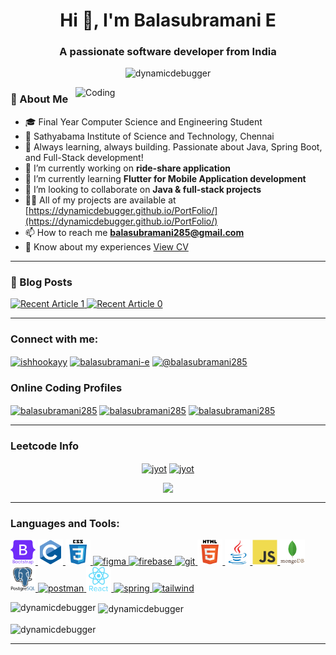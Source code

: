 <h1 align="center">Hi 👋, I'm Balasubramani E</h1>
<h3 align="center">A passionate software developer from India</h3>

<p align="center"> <img src="https://komarev.com/ghpvc/?username=dynamicdebugger&label=Profile%20views&color=0e75b6&style=flat" alt="dynamicdebugger" /> </p>

<img align="right"  alt="Coding" width="400" src="https://user-images.githubusercontent.com/74038190/212748842-9fcbad5b-6173-4175-8a61-521f3dbb7514.gif">

### 🚀 About Me
- 🎓 Final Year Computer Science and Engineering Student  
- 📍 Sathyabama Institute of Science and Technology, Chennai  
- 🌱 Always learning, always building. Passionate about Java, Spring Boot, and Full-Stack development!
- 🔭 I’m currently working on **ride-share application**
- 🌱 I’m currently learning **Flutter for Mobile Application development**
- 👯 I’m looking to collaborate on **Java & full-stack projects**
- 👨‍💻 All of my projects are available at [https://dynamicdebugger.github.io/PortFolio/](https://dynamicdebugger.github.io/PortFolio/)
- 📫 How to reach me **balasubramani285@gmail.com**
- 📄 Know about my experiences <a href="https://drive.google.com/file/d/1I-XwwAoAQy15BeISDzW9U5Pf-oUti090/view?usp=sharing" target="_blank" rel="noopener noreferrer">View CV</a>

---
### 📝 Blog Posts
<!-- BLOG-POST-LIST:START -->
<a target="_blank" href="https://github-readme-medium-recent-article.vercel.app/medium/@balasubramani285/1">
    <img src="https://github-readme-medium-recent-article.vercel.app/medium/@balasubramani285/1" alt="Recent Article 1">
</a>
<a target="_blank" href="https://github-readme-medium-recent-article.vercel.app/medium/@balasubramani285/0">
    <img src="https://github-readme-medium-recent-article.vercel.app/medium/@balasubramani285/0" alt="Recent Article 0">
</a>

<!-- BLOG-POST-LIST:END -->

---

<h3 align="left">Connect with me:</h3>
<p align="left">
<a href="https://twitter.com/ishhookayy" target="blank"><img align="center" src="https://raw.githubusercontent.com/rahuldkjain/github-profile-readme-generator/master/src/images/icons/Social/twitter.svg" alt="ishhookayy" height="30" width="40" /></a>
<a href="https://linkedin.com/in/balasubramani-e" target="blank"><img align="center" src="https://raw.githubusercontent.com/rahuldkjain/github-profile-readme-generator/master/src/images/icons/Social/linked-in-alt.svg" alt="balasubramani-e" height="30" width="40" /></a>
<a href="https://medium.com/@balasubramani285" target="blank"><img align="center" src="https://raw.githubusercontent.com/rahuldkjain/github-profile-readme-generator/master/src/images/icons/Social/medium.svg" alt="@balasubramani285" height="30" width="40" /></a>
</p>

<h3 align="left">Online Coding Profiles</h3>
<p>
<a href="https://www.hackerrank.com/balasubramani285" target="blank"><img align="center" src="https://raw.githubusercontent.com/rahuldkjain/github-profile-readme-generator/master/src/images/icons/Social/hackerrank.svg" alt="balasubramani285" height="30" width="40" /></a>
<a href="https://www.leetcode.com/balasubramani285" target="blank"><img align="center" src="https://raw.githubusercontent.com/rahuldkjain/github-profile-readme-generator/master/src/images/icons/Social/leet-code.svg" alt="balasubramani285" height="30" width="40" /></a>
<a href="https://auth.geeksforgeeks.org/user/balasubramani285" target="blank"><img align="center" src="https://raw.githubusercontent.com/rahuldkjain/github-profile-readme-generator/master/src/images/icons/Social/geeks-for-geeks.svg" alt="balasubramani285" height="30" width="40" /></a>
</p>

---

### Leetcode Info  
<p align="center">
  <a href="https://leetcode.com/balasubramani285/" target="_blank"><img align="center" src="https://assets.leetcode.com/static_assets/marketing/2024-50.gif" alt="jyot" height="200" width="200" /></a>
  <a href="https://leetcode.com/balasubramani285/" target="_blank"><img align="center" src="https://assets.leetcode.com/static_assets/marketing/2024-100.gif" alt="jyot" height="200" width="200" /></a>
</p>
<p align="center">
  
  <img  align=top flex-grow=1 src="https://leetcard.jacoblin.cool/balasubramani285?theme=dark&font=Nunito&ext=heatmap" />  
</p>

---
<h3 align="left">Languages and Tools:</h3>
<p align="left"> 
<a href="https://getbootstrap.com" target="_blank" rel="noreferrer"> <img src="https://raw.githubusercontent.com/devicons/devicon/master/icons/bootstrap/bootstrap-plain-wordmark.svg" alt="bootstrap" width="40" height="40"/> </a>
<a href="https://www.cprogramming.com/" target="_blank" rel="noreferrer"> <img src="https://raw.githubusercontent.com/devicons/devicon/master/icons/c/c-original.svg" alt="c" width="40" height="40"/> </a>
<a href="https://www.w3schools.com/css/" target="_blank" rel="noreferrer"> <img src="https://raw.githubusercontent.com/devicons/devicon/master/icons/css3/css3-original-wordmark.svg" alt="css3" width="40" height="40"/> </a>
<a href="https://www.figma.com/" target="_blank" rel="noreferrer"> <img src="https://www.vectorlogo.zone/logos/figma/figma-icon.svg" alt="figma" width="40" height="40"/> </a>
<a href="https://firebase.google.com/" target="_blank" rel="noreferrer"> <img src="https://www.vectorlogo.zone/logos/firebase/firebase-icon.svg" alt="firebase" width="40" height="40"/> </a>
<a href="https://git-scm.com/" target="_blank" rel="noreferrer"> <img src="https://www.vectorlogo.zone/logos/git-scm/git-scm-icon.svg" alt="git" width="40" height="40"/> </a>
<a href="https://www.w3.org/html/" target="_blank" rel="noreferrer"> <img src="https://raw.githubusercontent.com/devicons/devicon/master/icons/html5/html5-original-wordmark.svg" alt="html5" width="40" height="40"/> </a>
<a href="https://www.java.com" target="_blank" rel="noreferrer"> <img src="https://raw.githubusercontent.com/devicons/devicon/master/icons/java/java-original.svg" alt="java" width="40" height="40"/> </a>
<a href="https://developer.mozilla.org/en-US/docs/Web/JavaScript" target="_blank" rel="noreferrer"> <img src="https://raw.githubusercontent.com/devicons/devicon/master/icons/javascript/javascript-original.svg" alt="javascript" width="40" height="40"/> </a>
<a href="https://www.mongodb.com/" target="_blank" rel="noreferrer"> <img src="https://raw.githubusercontent.com/devicons/devicon/master/icons/mongodb/mongodb-original-wordmark.svg" alt="mongodb" width="40" height="40"/> </a>
<a href="https://www.postgresql.org" target="_blank" rel="noreferrer"> <img src="https://raw.githubusercontent.com/devicons/devicon/master/icons/postgresql/postgresql-original-wordmark.svg" alt="postgresql" width="40" height="40"/> </a>
<a href="https://postman.com" target="_blank" rel="noreferrer"> <img src="https://www.vectorlogo.zone/logos/getpostman/getpostman-icon.svg" alt="postman" width="40" height="40"/> </a>
<a href="https://reactjs.org/" target="_blank" rel="noreferrer"> <img src="https://raw.githubusercontent.com/devicons/devicon/master/icons/react/react-original-wordmark.svg" alt="react" width="40" height="40"/> </a>
<a href="https://spring.io/" target="_blank" rel="noreferrer"> <img src="https://www.vectorlogo.zone/logos/springio/springio-icon.svg" alt="spring" width="40" height="40"/> </a>
<a href="https://tailwindcss.com/" target="_blank" rel="noreferrer"> <img src="https://www.vectorlogo.zone/logos/tailwindcss/tailwindcss-icon.svg" alt="tailwind" width="40" height="40"/> </a>
</p>

<p><img align="left" src="https://github-readme-stats.vercel.app/api/top-langs?username=dynamicdebugger&show_icons=true&locale=en&layout=compact" alt="dynamicdebugger" /></p>

<p>&nbsp;<img align="center" src="https://github-readme-stats.vercel.app/api?username=dynamicdebugger&show_icons=true&locale=en" alt="dynamicdebugger" /></p>

<p><img align="center" src="https://github-readme-streak-stats.herokuapp.com/?user=dynamicdebugger&" alt="dynamicdebugger" /></p>

---

